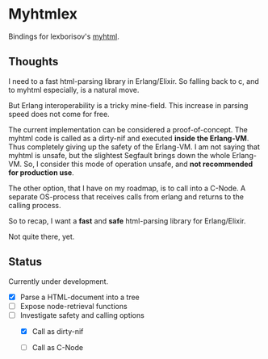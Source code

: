 # Myhtmlex

Bindings for lexborisov's [myhtml](https://github.com/lexborisov/myhtml).

## Thoughts

I need to a fast html-parsing library in Erlang/Elixir.
So falling back to c, and to myhtml especially, is a natural move.

But Erlang interoperability is a tricky mine-field.
This increase in parsing speed does not come for free.

The current implementation can be considered a proof-of-concept.
The myhtml code is called as a dirty-nif and executed **inside the Erlang-VM**.
Thus completely giving up the safety of the Erlang-VM. I am not saying that myhtml is unsafe, but
the slightest Segfault brings down the whole Erlang-VM.
So, I consider this mode of operation unsafe, and **not recommended for production use**.

The other option, that I have on my roadmap, is to call into a C-Node.
A separate OS-process that receives calls from erlang and returns to the calling process.

So to recap, I want a **fast** and **safe** html-parsing library for Erlang/Elixir.

Not quite there, yet.

## Status

Currently under development.

* [x] Parse a HTML-document into a tree
* [ ] Expose node-retrieval functions
* [ ] Investigate safety and calling options
  * [x] Call as dirty-nif
  * [ ] Call as C-Node

